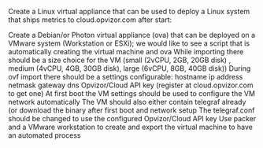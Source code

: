 Create a Linux virtual appliance that can be used to deploy a Linux system that ships metrics to cloud.opvizor.com after start:

Create a Debian/or Photon virtual appliance (ova) that can be deployed on a VMware system (Workstation or ESXi); we would like to see a script that is automatically creating the virtual machine and ova
While importing there should be a size choice for the VM (small (2vCPU, 2GB, 20GB disk) , medium (4vCPU, 4GB, 30GB disk), large (6vCPU, 8GB, 40GB disk))
During ovf import there should be a settings configurable:
hostname
ip address
netmask
gateway
dns
Opvizor/Cloud API key (register at cloud.opvizor.com to get one)
At first boot the VM settings should be used to configure the VM network automatically
The VM should also either contain telegraf already (or download the binary after first boot and network setup
The telegraf.conf should be changed to use the configured Opvizor/Cloud API key
Use packer and a VMware workstation to create and export the virtual machine to have an automated process
